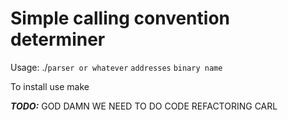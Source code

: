 Simple calling convention determiner
==================================

Usage: ./`parser or whatever` `addresses` `binary name`

To install use make

***TODO:*** GOD DAMN WE NEED TO DO CODE REFACTORING CARL
